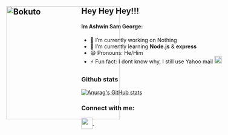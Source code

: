 ## Hey Hey Hey!!!  <img style=" position:absolute; left:30px; " src="https://c.tenor.com/H6ryruoLdasAAAAC/haikyuu-bokuto.gif" width="300" alt="Bokuto" />

#### Im Ashwin Sam George:

- 🔭 I’m currently working on Nothing
- 🌱 I’m currently learning **Node.js** & **express**
- 😄 Pronouns: He/Him
- ⚡ Fun fact: I dont know why, I still use Yahoo mail <a href="mailto: ashwinsam01@yahoo.com" title="Image from freeiconspng.com"><img src="https://www.freeiconspng.com/uploads/yahoo-mail-icon-0.png" width="20" alt="For Windows Icons Yahoo Mail" /></a>

### Github stats
[![Anurag's GitHub stats](https://github-readme-stats.vercel.app/api?username=AshwinC8&show_icons=true&count_private=true&theme=radical)](https://github.com/anuraghazra/github-readme-stats)


### Connect with me:
<p align="left">
<p align="left">
<a href="https://discordapp.com/users/702409149304012901" target="blank">
	<img align="center" target="_blank" src="https://img.icons8.com/color/96/000000/discord.png" width="30" />
</a>&ensp;

